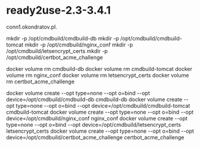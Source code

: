 # ready2use-2.3-3.4.1
conn1.okondratov.pl.

mkdir -p /opt/cmdbuild/cmdbuild-db
mkdir -p /opt/cmdbuild/cmdbuild-tomcat
mkdir -p /opt/cmdbuild/nginx_conf
mkdir -p /opt/cmdbuild/letsencrypt_certs
mkdir -p /opt/cmdbuild/certbot_acme_challenge

docker volume rm cmdbuild-db
docker volume rm cmdbuild-tomcat
docker volume rm nginx_conf
docker volume rm letsencrypt_certs
docker volume rm certbot_acme_challenge

docker volume create --opt type=none --opt o=bind --opt device=/opt/cmdbuild/cmdbuild-db cmdbuild-db
docker volume create --opt type=none --opt o=bind --opt device=/opt/cmdbuild/cmdbuild-tomcat cmdbuild-tomcat
docker volume create --opt type=none --opt o=bind --opt device=/opt/cmdbuild/nginx_conf nginx_conf
docker volume create --opt type=none --opt o=bind --opt device=/opt/cmdbuild/letsencrypt_certs letsencrypt_certs
docker volume create --opt type=none --opt o=bind --opt device=/opt/cmdbuild/certbot_acme_challenge certbot_acme_challenge